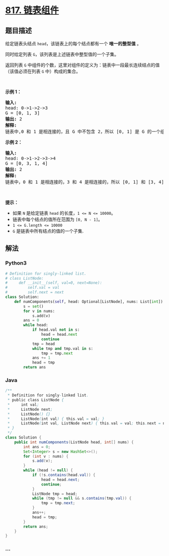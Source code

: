 # [817. 链表组件](https://leetcode-cn.com/problems/linked-list-components)



## 题目描述

<!-- 这里写题目描述 -->

<p>给定链表头结点&nbsp;<code>head</code>，该链表上的每个结点都有一个 <strong>唯一的整型值</strong> 。</p>

<p>同时给定列表&nbsp;<code>G</code>，该列表是上述链表中整型值的一个子集。</p>

<p>返回列表&nbsp;<code>G</code>&nbsp;中组件的个数，这里对组件的定义为：链表中一段最长连续结点的值（该值必须在列表&nbsp;<code>G</code>&nbsp;中）构成的集合。</p>

<p>&nbsp;</p>

<p><strong>示例&nbsp;1：</strong></p>

<pre><strong>输入:</strong> 
head: 0-&gt;1-&gt;2-&gt;3
G = [0, 1, 3]
<strong>输出:</strong> 2
<strong>解释:</strong> 
链表中,0 和 1 是相连接的，且 G 中不包含 2，所以 [0, 1] 是 G 的一个组件，同理 [3] 也是一个组件，故返回 2。</pre>

<p><strong>示例 2：</strong></p>

<pre><strong>输入:</strong> 
head: 0-&gt;1-&gt;2-&gt;3-&gt;4
G = [0, 3, 1, 4]
<strong>输出:</strong> 2
<strong>解释:</strong> 
链表中，0 和 1 是相连接的，3 和 4 是相连接的，所以 [0, 1] 和 [3, 4] 是两个组件，故返回 2。</pre>

<p>&nbsp;</p>

<p><strong>提示：</strong></p>

<ul>
	<li>如果&nbsp;<code>N</code>&nbsp;是给定链表&nbsp;<code>head</code>&nbsp;的长度，<code>1 &lt;= N &lt;= 10000</code>。</li>
	<li>链表中每个结点的值所在范围为&nbsp;<code>[0, N - 1]</code>。</li>
	<li><code>1 &lt;= G.length &lt;= 10000</code></li>
	<li><code>G</code> 是链表中所有结点的值的一个子集.</li>
</ul>


## 解法

<!-- 这里可写通用的实现逻辑 -->

<!-- tabs:start -->

### **Python3**

<!-- 这里可写当前语言的特殊实现逻辑 -->

```python
# Definition for singly-linked list.
# class ListNode:
#     def __init__(self, val=0, next=None):
#         self.val = val
#         self.next = next
class Solution:
    def numComponents(self, head: Optional[ListNode], nums: List[int]) -> int:
        s = set()
        for v in nums:
            s.add(v)
        ans = 0
        while head:
            if head.val not in s:
                head = head.next
                continue
            tmp = head
            while tmp and tmp.val in s:
                tmp = tmp.next
            ans += 1
            head = tmp
        return ans
```

### **Java**

<!-- 这里可写当前语言的特殊实现逻辑 -->

```java
/**
 * Definition for singly-linked list.
 * public class ListNode {
 *     int val;
 *     ListNode next;
 *     ListNode() {}
 *     ListNode(int val) { this.val = val; }
 *     ListNode(int val, ListNode next) { this.val = val; this.next = next; }
 * }
 */
class Solution {
    public int numComponents(ListNode head, int[] nums) {
        int ans = 0;
        Set<Integer> s = new HashSet<>();
        for (int v : nums) {
            s.add(v);
        }
        while (head != null) {
            if (!s.contains(head.val)) {
                head = head.next;
                continue;
            }
            ListNode tmp = head;
            while (tmp != null && s.contains(tmp.val)) {
                tmp = tmp.next;
            }
            ans++;
            head = tmp;
        }
        return ans;
    }
}
```

### **...**

```

```

<!-- tabs:end -->
